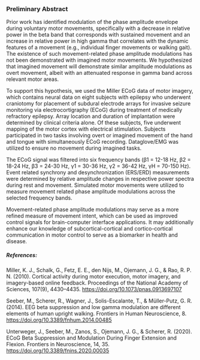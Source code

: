 ### Preliminary Abstract
Prior work has identified modulation of the phase amplitude envelope during voluntary motor movements, specifically with a decrease in relative power in the beta band that corresponds with sustained movement and an increase in relative power in high gamma that correlates with the dynamic features of a movement (e.g., individual finger movements or walking gait).  The existence of such movement-related phase amplitude modulations has not been demonstrated with imagined motor movements.  We hypothesized that imagined movement will demonstrate similar amplitude modulations as overt movement, albeit with an attenuated response in gamma band across relevant motor areas.

To support this hypothesis, we used the Miller ECoG data of motor imagery, which contains neural data on eight subjects with epilepsy who underwent craniotomy for placement of subdural electrode arrays for invasive seizure monitoring via electrocortigraphy (ECoG) during treatment of medically refractory epilepsy. Array location and duration of implantation were determined by clinical criteria alone.  Of these subjects, five underwent mapping of the motor cortex with electrical stimulation.  Subjects participated in two tasks involving overt or imagined movement of the hand and tongue with simultaneously ECoG recording. Dataglove/EMG was utilized to ensure no movement during imagined tasks.

The ECoG signal was filtered into six frequency bands (β1 = 12-18 Hz, β2 = 18-24 Hz, β3 = 24-30 Hz, γ1 = 30-36 Hz, γ2 = 36-42 Hz, γH = 70-150 Hz). Event related synchrony and desynchronization (ERS/ERD) measurements were determined by relative amplitude changes in respective power spectra during rest and movement.  Simulated motor movements were utilized to measure movement related phase amplitude modulations across the selected frequency bands.

Movement-related phase amplitude modulations may serve as a more refined measure of movement intent, which can be used as improved control signals for brain-computer interface applications.  It may additionally enhance our knowledge of subcortical-cortical and cortico-cortical communication in motor control to serve as a biomarker in health and disease.


##### References:
Miller, K. J., Schalk, G., Fetz, E. E., den Nijs, M., Ojemann, J. G., & Rao, R. P. N. (2010). Cortical activity during motor execution, motor imagery, and imagery-based online feedback. Proceedings of the National Academy of Sciences, 107(9), 4430–4435. https://doi.org/10.1073/pnas.0913697107

Seeber, M., Scherer, R., Wagner, J., Solis-Escalante, T., & Müller-Putz, G. R. (2014). EEG beta suppression and low gamma modulation are different elements of human upright walking. Frontiers in Human Neuroscience, 8. https://doi.org/10.3389/fnhum.2014.00485

Unterweger, J., Seeber, M., Zanos, S., Ojemann, J. G., & Scherer, R. (2020). ECoG Beta Suppression and Modulation During Finger Extension and Flexion. Frontiers in Neuroscience, 14, 35. https://doi.org/10.3389/fnins.2020.00035